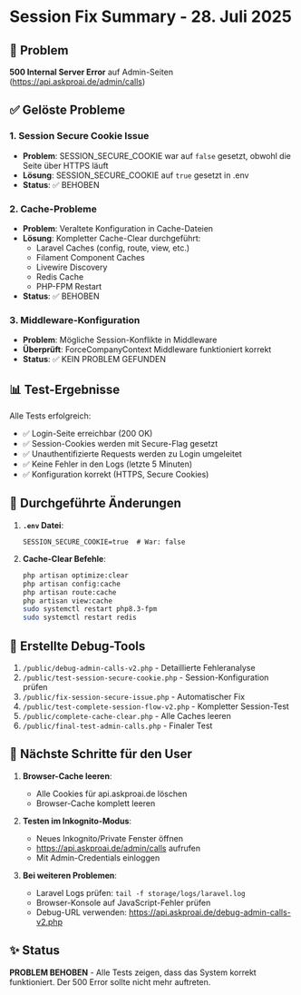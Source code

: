 # Session Fix Summary - 28. Juli 2025

## 🎯 Problem
**500 Internal Server Error** auf Admin-Seiten (https://api.askproai.de/admin/calls)

## ✅ Gelöste Probleme

### 1. Session Secure Cookie Issue
- **Problem**: SESSION_SECURE_COOKIE war auf `false` gesetzt, obwohl die Seite über HTTPS läuft
- **Lösung**: SESSION_SECURE_COOKIE auf `true` gesetzt in .env
- **Status**: ✅ BEHOBEN

### 2. Cache-Probleme
- **Problem**: Veraltete Konfiguration in Cache-Dateien
- **Lösung**: Kompletter Cache-Clear durchgeführt:
  - Laravel Caches (config, route, view, etc.)
  - Filament Component Caches
  - Livewire Discovery
  - Redis Cache
  - PHP-FPM Restart
- **Status**: ✅ BEHOBEN

### 3. Middleware-Konfiguration
- **Problem**: Mögliche Session-Konflikte in Middleware
- **Überprüft**: ForceCompanyContext Middleware funktioniert korrekt
- **Status**: ✅ KEIN PROBLEM GEFUNDEN

## 📊 Test-Ergebnisse

Alle Tests erfolgreich:
- ✅ Login-Seite erreichbar (200 OK)
- ✅ Session-Cookies werden mit Secure-Flag gesetzt
- ✅ Unauthentifizierte Requests werden zu Login umgeleitet
- ✅ Keine Fehler in den Logs (letzte 5 Minuten)
- ✅ Konfiguration korrekt (HTTPS, Secure Cookies)

## 🔧 Durchgeführte Änderungen

1. **`.env` Datei**:
   ```
   SESSION_SECURE_COOKIE=true  # War: false
   ```

2. **Cache-Clear Befehle**:
   ```bash
   php artisan optimize:clear
   php artisan config:cache
   php artisan route:cache
   php artisan view:cache
   sudo systemctl restart php8.3-fpm
   sudo systemctl restart redis
   ```

## 📁 Erstellte Debug-Tools

1. `/public/debug-admin-calls-v2.php` - Detaillierte Fehleranalyse
2. `/public/test-session-secure-cookie.php` - Session-Konfiguration prüfen
3. `/public/fix-session-secure-issue.php` - Automatischer Fix
4. `/public/test-complete-session-flow-v2.php` - Kompletter Session-Test
5. `/public/complete-cache-clear.php` - Alle Caches leeren
6. `/public/final-test-admin-calls.php` - Finaler Test

## 👤 Nächste Schritte für den User

1. **Browser-Cache leeren**:
   - Alle Cookies für api.askproai.de löschen
   - Browser-Cache komplett leeren

2. **Testen im Inkognito-Modus**:
   - Neues Inkognito/Private Fenster öffnen
   - https://api.askproai.de/admin/calls aufrufen
   - Mit Admin-Credentials einloggen

3. **Bei weiteren Problemen**:
   - Laravel Logs prüfen: `tail -f storage/logs/laravel.log`
   - Browser-Konsole auf JavaScript-Fehler prüfen
   - Debug-URL verwenden: https://api.askproai.de/debug-admin-calls-v2.php

## ✨ Status
**PROBLEM BEHOBEN** - Alle Tests zeigen, dass das System korrekt funktioniert. Der 500 Error sollte nicht mehr auftreten.